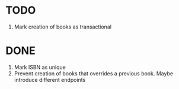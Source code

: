 # TODO

1. Mark creation of books as transactional

# DONE

1. Mark ISBN as unique
2. Prevent creation of books that overrides a previous book. Maybe introduce different endpoints